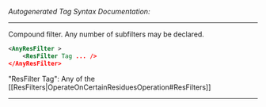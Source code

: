 _Autogenerated Tag Syntax Documentation:_

---
Compound filter. Any number of subfilters may be declared.

```xml
<AnyResFilter >
    <ResFilter Tag ... />
</AnyResFilter>
```



"ResFilter Tag": Any of the [[ResFilters|OperateOnCertainResiduesOperation#ResFilters]]

---
